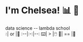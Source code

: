 # **I'm Chelsea!** :bar_chart: :microscope:  
data science -- lambda school  
:droplet:| or |:tea:
:--|:-:|--:
:keyboard:|  >  |:computer_mouse:
:snake:| == |:goat:
